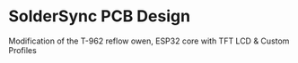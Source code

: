 # SolderSync PCB Design
Modification of the T-962 reflow owen, ESP32 core with TFT LCD &amp; Custom Profiles
